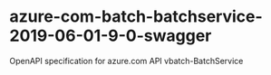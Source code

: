 # azure-com-batch-batchservice-2019-06-01-9-0-swagger
OpenAPI specification for azure.com API vbatch-BatchService
